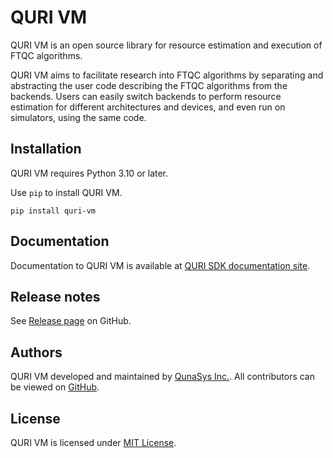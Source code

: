 # QURI VM

QURI VM is an open source library for resource estimation and execution of FTQC algorithms.

QURI VM aims to facilitate research into FTQC algorithms by separating and abstracting the user code describing the FTQC algorithms from the backends. Users can easily switch backends to perform resource estimation for different architectures and devices, and even run on simulators, using the same code.

## Installation

QURI VM requires Python 3.10 or later.

Use `pip` to install QURI VM.

```shell
pip install quri-vm
```

## Documentation

Documentation to QURI VM is available at [QURI SDK documentation site](https://quri-sdk.qunasys.com).

## Release notes

See [Release page](https://github.com/QunaSys/quri-vm/releases) on GitHub.

## Authors

QURI VM developed and maintained by [QunaSys Inc.](https://qunasys.com/en/). All contributors can be viewed on [GitHub](https://github.com/QunaSys/quri-vm/graphs/contributors).

## License

QURI VM is licensed under [MIT License](https://github.com/QunaSys/quri-vm/blob/main/LICENSE).
